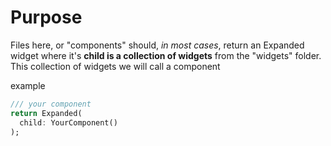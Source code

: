 # Purpose
Files here, or "components" should, *in most cases*, return an Expanded widget where it's **child is a collection of widgets** from the "widgets" folder. This collection of widgets we will call a component

example 
```dart
/// your component
return Expanded(
  child: YourComponent()
);

```
